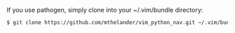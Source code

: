 If you use pathogen, simply clone into your ~/.vim/bundle directory:
```bash
$ git clone https://github.com/mthelander/vim_python_nav.git ~/.vim/bundle/vim_python_nav
```
